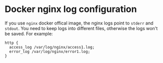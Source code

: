 # Docker nginx log configuration

If you use ```nginx``` docker offical image, the nginx logs point to ```stderr``` and ```stdout```. You need to keep logs into different files, otherwise the logs won't be saved. For example:

```
http {
  access_log /var/log/nginx/access1.log;
  error_log /var/log/nginx/error1.log;
}
```
